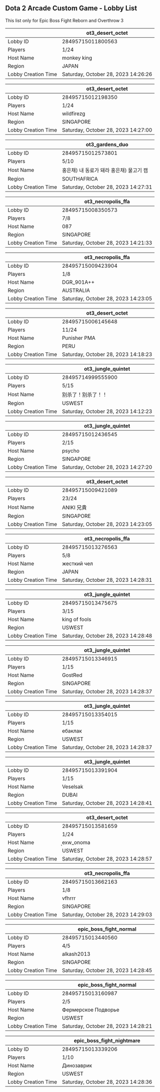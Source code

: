 ## Dota 2 Arcade Custom Game - Lobby List

This list only for Epic Boss Fight Reborn and Overthrow 3

|  | ot3_desert_octet |
| ------ | ------ |
| Lobby ID | 28495715011800563 |
| Players | 1/24 |
| Host Name | monkey king |
| Region | JAPAN |
| Lobby Creation Time | Saturday, October 28, 2023 14:26:26 |


|  | ot3_desert_octet |
| ------ | ------ |
| Lobby ID | 28495715012198350 |
| Players | 1/24 |
| Host Name | wildfirezg |
| Region | SINGAPORE |
| Lobby Creation Time | Saturday, October 28, 2023 14:27:00 |


|  | ot3_gardens_duo |
| ------ | ------ |
| Lobby ID | 28495715012573801 |
| Players | 5/10 |
| Host Name | 홍은채) 내 동료가 돼라 홍은채) 물고기 캠 |
| Region | SOUTHAFRICA |
| Lobby Creation Time | Saturday, October 28, 2023 14:27:31 |


|  | ot3_necropolis_ffa |
| ------ | ------ |
| Lobby ID | 28495715008350573 |
| Players | 7/8 |
| Host Name | 087 |
| Region | SINGAPORE |
| Lobby Creation Time | Saturday, October 28, 2023 14:21:33 |


|  | ot3_necropolis_ffa |
| ------ | ------ |
| Lobby ID | 28495715009423904 |
| Players | 1/8 |
| Host Name | DGR_901A++ |
| Region | AUSTRALIA |
| Lobby Creation Time | Saturday, October 28, 2023 14:23:05 |


|  | ot3_desert_octet |
| ------ | ------ |
| Lobby ID | 28495715006145648 |
| Players | 11/24 |
| Host Name | Punisher PMA |
| Region | PERU |
| Lobby Creation Time | Saturday, October 28, 2023 14:18:23 |


|  | ot3_jungle_quintet |
| ------ | ------ |
| Lobby ID | 28495714999555900 |
| Players | 5/15 |
| Host Name | 别杀了！别杀了！！ |
| Region | USWEST |
| Lobby Creation Time | Saturday, October 28, 2023 14:12:23 |


|  | ot3_jungle_quintet |
| ------ | ------ |
| Lobby ID | 28495715012436545 |
| Players | 2/15 |
| Host Name | psycho |
| Region | SINGAPORE |
| Lobby Creation Time | Saturday, October 28, 2023 14:27:20 |


|  | ot3_desert_octet |
| ------ | ------ |
| Lobby ID | 28495715009421089 |
| Players | 23/24 |
| Host Name | ANIKI 兄貴 |
| Region | SINGAPORE |
| Lobby Creation Time | Saturday, October 28, 2023 14:23:05 |


|  | ot3_necropolis_ffa |
| ------ | ------ |
| Lobby ID | 28495715013276563 |
| Players | 5/8 |
| Host Name | жесткий чел |
| Region | JAPAN |
| Lobby Creation Time | Saturday, October 28, 2023 14:28:31 |


|  | ot3_jungle_quintet |
| ------ | ------ |
| Lobby ID | 28495715013475675 |
| Players | 3/15 |
| Host Name | king of fools |
| Region | USWEST |
| Lobby Creation Time | Saturday, October 28, 2023 14:28:48 |


|  | ot3_jungle_quintet |
| ------ | ------ |
| Lobby ID | 28495715013346915 |
| Players | 1/15 |
| Host Name | GostRed |
| Region | SINGAPORE |
| Lobby Creation Time | Saturday, October 28, 2023 14:28:37 |


|  | ot3_jungle_quintet |
| ------ | ------ |
| Lobby ID | 28495715013354015 |
| Players | 1/15 |
| Host Name | ебаклак |
| Region | USWEST |
| Lobby Creation Time | Saturday, October 28, 2023 14:28:37 |


|  | ot3_jungle_quintet |
| ------ | ------ |
| Lobby ID | 28495715013391904 |
| Players | 1/15 |
| Host Name | Veselsak |
| Region | DUBAI |
| Lobby Creation Time | Saturday, October 28, 2023 14:28:41 |


|  | ot3_desert_octet |
| ------ | ------ |
| Lobby ID | 28495715013581659 |
| Players | 1/24 |
| Host Name | ุexw_onoma |
| Region | USWEST |
| Lobby Creation Time | Saturday, October 28, 2023 14:28:57 |


|  | ot3_necropolis_ffa |
| ------ | ------ |
| Lobby ID | 28495715013662163 |
| Players | 1/8 |
| Host Name | vfhrrr |
| Region | SINGAPORE |
| Lobby Creation Time | Saturday, October 28, 2023 14:29:03 |


|  | epic_boss_fight_normal |
| ------ | ------ |
| Lobby ID | 28495715013440560 |
| Players | 4/5 |
| Host Name | alkash2013 |
| Region | SINGAPORE |
| Lobby Creation Time | Saturday, October 28, 2023 14:28:45 |


|  | epic_boss_fight_normal |
| ------ | ------ |
| Lobby ID | 28495715013160987 |
| Players | 2/5 |
| Host Name | Фермерское Подворье |
| Region | USWEST |
| Lobby Creation Time | Saturday, October 28, 2023 14:28:21 |


|  | epic_boss_fight_nightmare |
| ------ | ------ |
| Lobby ID | 28495715013339206 |
| Players | 1/10 |
| Host Name | Динозаврик |
| Region | USWEST |
| Lobby Creation Time | Saturday, October 28, 2023 14:28:36 |


